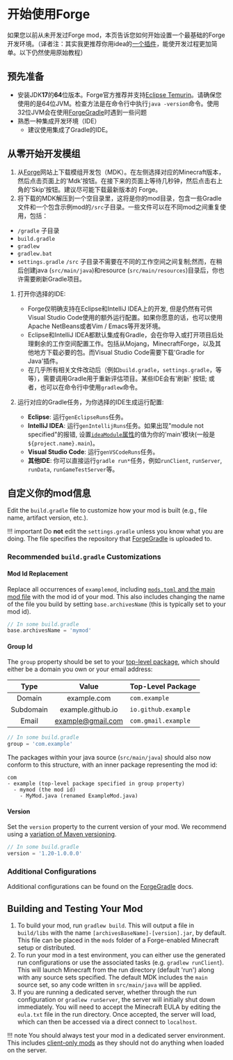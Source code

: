 开始使用Forge
==========================
如果您以前从未开发过Forge mod，本页告诉您如何开始设置一个最基础的Forge开发环境。（译者注：其实我更推荐你用idea的[一个插件](https://mcdev.io/)，能使开发过程更加简单。以下仍然使用原始教程）


预先准备
-------------

* 安装JDK**17**的**64**位版本。Forge官方推荐并支持[Eclipse Temurin][jdk]。请确保您使用的是64位JVM。检查方法是在命令行中执行`java -version`命令。使用32位JVM会在使用[ForgeGradle]时遇到一些问题
* 熟悉一种集成开发环境（IDE）
  * 建议使用集成了Gradle的IDE。

从零开始开发模组
--------------------

1. 从[Forge][files]网站上下载模组开发包（MDK）。在左侧选择对应的Minecraft版本，然后点击页面上的'Mdk'按钮。在接下来的页面上等待几秒钟，然后点击右上角的'Skip'按钮。建议尽可能下载最新版本的 Forge。  
1. 将下载的MDK解压到一个空目录里，这将是你的mod目录，包含一些Gradle文件和一个包含示例mod的`/src`子目录。一些文件可以在不同mod之间重复使用，包括：  
* `/gradle` 子目录  
* `build.gradle`  
* `gradlew`  
* `gradlew.bat`  
* `settings.gradle`
`/src` 子目录不需要在不同的工作空间之间复制;然而，在稍后创建java (`src/main/java`)和resource (`src/main/resources`)目录后，你也许需要刷新Gradle项目。

1. 打开你选择的IDE:  
    * Forge仅明确支持在Eclipse和IntelliJ IDEA上的开发, 但是仍然有可供Visual Studio Code使用的额外运行配置。如果你愿意的话，也可以使用Apache NetBeans或者Vim / Emacs等开发环境。  
    * Eclipse和IntelliJ IDEA都默认集成有Gradle，会在你导入或打开项目后处理剩余的工作空间配置工作。包括从Mojang，MinecraftForge，以及其他地方下载必要的包。而Visual Studio Code需要下载'Gradle for Java'插件。  
    * 在几乎所有相关文件改动后（例如`build.gradle`，`settings.gradle`，等等），需要调用Gradle用于重新评估项目。某些IDE会有'刷新' 按钮; 或者，也可以在命令行中使用`gradlew`命令。

1. 运行对应的Gradle任务，为你选择的IDE生成运行配置:
    * **Eclipse**: 运行`genEclipseRuns`任务。
    * **IntelliJ IDEA**: 运行`genIntellijRuns`任务。如果出现"module not specified"的报错, 设置[`ideaModule`属性][config]的值为你的'main'模块(一般是`${project.name}.main`)。
    * **Visual Studio Code**: 运行`genVSCodeRuns`任务。
    * **其他IDE**: 你可以直接运行`gradle run*`任务，例如`runClient`, `runServer`, `runData`, `runGameTestServer`等。  

自定义你的mod信息
--------------------------------

Edit the `build.gradle` file to customize how your mod is built (e.g., file name, artifact version, etc.).

!!! important
    Do **not** edit the `settings.gradle` unless you know what you are doing. The file specifies the repository that [ForgeGradle] is uploaded to.

### Recommended `build.gradle` Customizations

#### Mod Id Replacement

Replace all occurrences of `examplemod`, including [`mods.toml` and the main mod file][modfiles] with the mod id of your mod. This also includes changing the name of the file you build by setting `base.archivesName` (this is typically set to your mod id).

```gradle
// In some build.gradle
base.archivesName = 'mymod'
```

#### Group Id

The `group` property should be set to your [top-level package][packaging], which should either be a domain you own or your email address:

Type      | Value             | Top-Level Package
:---:     | :---:             | :---
Domain    | example.com       | `com.example`
Subdomain | example.github.io | `io.github.example`
Email     | example@gmail.com | `com.gmail.example`

```gradle
// In some build.gradle
group = 'com.example'
```

The packages within your java source (`src/main/java`) should also now conform to this structure, with an inner package representing the mod id:

```text
com
- example (top-level package specified in group property)
  - mymod (the mod id)
    - MyMod.java (renamed ExampleMod.java)
```

#### Version

Set the `version` property to the current version of your mod. We recommend using a [variation of Maven versioning][mvnver].

```gradle
// In some build.gradle
version = '1.20-1.0.0.0'
```

### Additional Configurations

Additional configurations can be found on the [ForgeGradle] docs.

Building and Testing Your Mod
-----------------------------

1. To build your mod, run `gradlew build`. This will output a file in `build/libs` with the name `[archivesBaseName]-[version].jar`, by default. This file can be placed in the `mods` folder of a Forge-enabled Minecraft setup or distributed.
1. To run your mod in a test environment, you can either use the generated run configurations or use the associated tasks (e.g. `gradlew runClient`). This will launch Minecraft from the run directory (default 'run') along with any source sets specified. The default MDK includes the `main` source set, so any code written in `src/main/java` will be applied.
1. If you are running a dedicated server, whether through the run configuration or `gradlew runServer`, the server will initially shut down immediately. You will need to accept the Minecraft EULA by editing the `eula.txt` file in the run directory. Once accepted, the server will load, which can then be accessed via a direct connect to `localhost`.

!!! note
    You should always test your mod in a dedicated server environment. This includes [client-only mods][client] as they should not do anything when loaded on the server.

[jdk]: https://adoptium.net/temurin/releases?version=17 "Eclipse Temurin 17 Prebuilt Binaries"
[ForgeGradle]: https://docs.minecraftforge.net/en/fg-6.x

[files]: https://files.minecraftforge.net "Forge Files distribution site"
[config]: https://docs.minecraftforge.net/en/fg-6.x/configuration/runs/

[modfiles]: ./modfiles.md
[packaging]: ./structuring.md#packaging
[mvnver]: ./versioning.md
[client]: ../concepts/sides.md#writing-one-sided-mods
